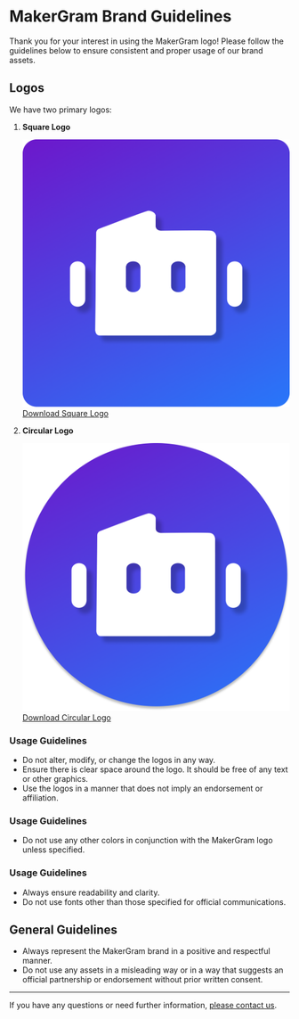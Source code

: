 # MakerGram Brand Guidelines

Thank you for your interest in using the MakerGram logo! Please follow the guidelines below to ensure consistent and proper usage of our brand assets.

## Logos

We have two primary logos: 

1. **Square Logo**


   ![Square Logo](mg-logo-1536-square.png)
   [Download Square Logo](mg-logo-1536-square.png)

2. **Circular Logo**


   ![Circular Logo](mg-logo-1536-circle.png)
   [Download Circular Logo](mg-logo-1536-circle.png)

### Usage Guidelines

- Do not alter, modify, or change the logos in any way.
- Ensure there is clear space around the logo. It should be free of any text or other graphics.
- Use the logos in a manner that does not imply an endorsement or affiliation.

### Usage Guidelines

- Do not use any other colors in conjunction with the MakerGram logo unless specified.

### Usage Guidelines

- Always ensure readability and clarity.
- Do not use fonts other than those specified for official communications.

## General Guidelines

- Always represent the MakerGram brand in a positive and respectful manner.
- Do not use any assets in a misleading way or in a way that suggests an official partnership or endorsement without prior written consent.

---

If you have any questions or need further information, [please contact us](https://makergram.com/contact).

